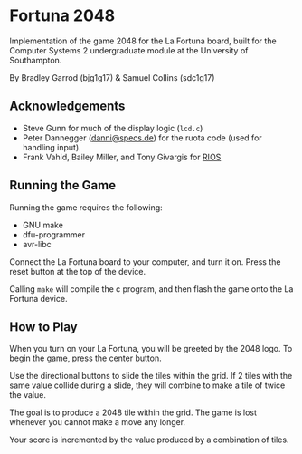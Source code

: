 # Fortuna 2048
Implementation of the game 2048 for the La Fortuna board, built for the Computer Systems 2 undergraduate module at the University of Southampton.

By Bradley Garrod (bjg1g17) & Samuel Collins (sdc1g17)

## Acknowledgements
- Steve Gunn for much of the display logic (`lcd.c`)
- Peter Dannegger (danni@specs.de) for the ruota code (used for handling input).
- Frank Vahid, Bailey Miller, and Tony Givargis for [RIOS](http://www.cs.ucr.edu/~vahid/rios/)

## Running the Game

Running the game requires the following:

* GNU make
* dfu-programmer
* avr-libc

Connect the La Fortuna board to your computer, and turn it on. Press the reset button at the top of the device.

Calling `make` will compile the c program, and then flash the game onto the La Fortuna device.

## How to Play
When you turn on your La Fortuna, you will be greeted by the 2048 logo. To begin the game, press the center button.

Use the directional buttons to slide the tiles within the grid. If 2 tiles with the same value collide during a slide, they will combine to make a tile of twice the value.

The goal is to produce a 2048 tile within the grid. The game is lost whenever you cannot make a move any longer.

Your score is incremented by the value produced by a combination of tiles.
